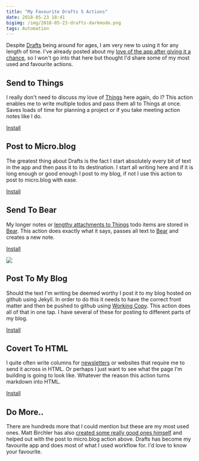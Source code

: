 ```yaml
---
title: "My Favourite Drafts 5 Actions"
date: 2018-05-23 18:41
bigimg: /img/2018-05-23-drafts-darkmode.png
tags: Automation
---
```

Despite [Drafts](https://itunes.apple.com/gb/app/drafts-5-capture-act/id1236254471?at=1000ltj4) being around for ages, I am very new to using it for any length of time. I've already posted about my [love of the app after giving it a chance](https://gr36.com/2018-04-29-finding-use-for-drafts/), so I won't go into that here but thought I'd share some of my most used and favourite actions.

## Send to Things
I really don't need to discuss my love of [Things](https://itunes.apple.com/gb/app/things-3/id904237743?at=1000ltj4) here again, do I? This action enables me to write multiple todos and pass them all to Things at once. Saves loads of time for planning a project or if you take meeting action notes like I do.

[Install](https://actions.getdrafts.com/a/1Cc)

## Post to Micro.blog
The greatest thing about Drafts is the fact I start absolutely every bit of text in the app and then pass it to its destination. I start all writing here and if it is long enough or good enough I post to my blog, if not I use this action to post to micro.blog with ease.

[Install](https://actions.getdrafts.com/a/1Hg)

## Send To Bear
My longer notes or [lengthy attachments to Things](https://gr36.com/2018-05-15-workflow-things-attachments-using-bear/) todo items are stored in [Bear](https://gr36.com/2017-01-19-bear-app-review/). This action does exactly what it says, passes all text to [Bear](https://itunes.apple.com/gb/app/bear/id1016366447?at=1000ltj4) and creates a new note.

[Install](https://actions.getdrafts.com/a/1CZ)

![](https://gr36.com/img/2018-04-29-Drafts-app.jpeg)

## Post To My Blog
Should the text I'm writing be deemed worthy I post it to my blog hosted on github using Jekyll. In order to do this it needs to have the correct front matter and then be pushed to github using [Working Copy](https://itunes.apple.com/gb/app/working-copy/id896694807?at=1000ltj4). This action does all of that in one tap. I have several of these for posting to different parts of my blog.

[Install](https://actions.getdrafts.com/a/1GO)

## Covert To HTML
I quite often write columns for [newsletters](http://eepurl.com/dvApEj) or websites that require me to send it across in HTML. Or perhaps I just want to see what the page I'm building is going to look like. Whatever the reason this action turns markdown into HTML.

[Install](https://actions.getdrafts.com/a/1Eb)

## Do More..
There are hundreds more that I could mention but these are my most used ones. Matt Birchler has also [created some really good ones himself](https://birchtree.me/blog/draft-5-actions-the-birchtree-collection/) and helped out with the post to micro.blog action above. Drafts has become my favourite app and does most of what I used workflow for. I'd love to know your favourite.
